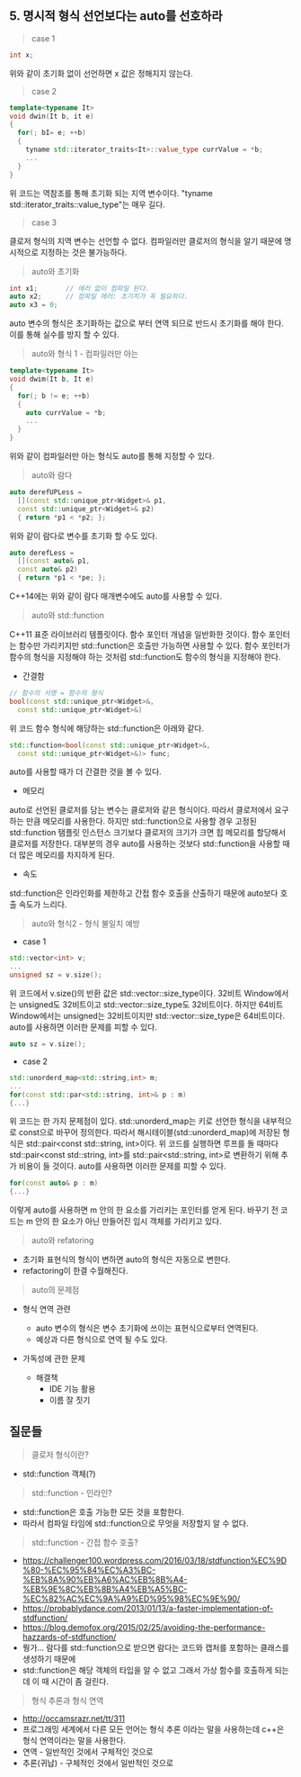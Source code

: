 ## 5. 명시적 형식 선언보다는 auto를 선호하라

> case 1
```cpp
int x;
```
위와 같이 초기화 없이 선언하면 x 값은 정해지지 않는다.

> case 2
```cpp
template<typename It>
void dwin(It b, it e)
{
  for(; bI= e; ++b)
  {
    tyname std::iterator_traits<It>::value_type currValue = *b;
    ...
  }
}
```
위 코드는 역참조를 통해 초기화 되는 지역 변수이다.
"tyname std::iterator_traits<It>::value_type"는 매우 길다.
  
> case 3

클로저 형식의 지역 변수는 선언할 수 없다.
컴파일러만 클로저의 형식을 알기 때문에 명시적으로 지정하는 것은 불가능하다.

> auto와 초기화
``` cpp
int x1;       // 에러 없이 컴파일 된다.
auto x2;      // 컴파일 에러: 초기치가 꼭 필요하다.
auto x3 = 0;    
```
auto 변수의 형식은 초기화하는 값으로 부터 연역 되므로 반드시 초기화를 해야 한다.
이를 통해 실수를 방지 할 수 있다.

> auto와 형식 1 - 컴파일러만 아는 
```cpp
template<typename It>
void dwim(It b, It e)
{
  for(; b != e; ++b)
  {
    auto currValue = *b;
    ...
  }
}
```
위와 같이 컴파일러만 아는 형식도 auto를 통해 지정할 수 있다.

> auto와 람다
```cpp
auto derefUPLess =
  [](const std::unique_ptr<Widget>& p1,
  const std::unique_ptr<Widget>& p2)
  { return *p1 < *p2; };
```
위와 같이 람다로 변수를 초기화 할 수도 있다.

```cpp
auto derefLess =
  [](const auto& p1,
  const auto& p2)
  { return *p1 < *pe; };
```
C++14에는 위와 같이 람다 매개변수에도 auto를 사용할 수 있다.

> auto와 std::function

C++11 표준 라이브러리 템플릿이다. 
함수 포인터 개념을 일반화한 것이다.
함수 포인터는 함수만 가리키지만 std::function은 호출만 가능하면 사용할 수 있다.
함수 포인터가 함수의 형식을 지정해야 하는 것처럼 std::function도 함수의 형식을 지정해야 한다.

* 간결함

```cpp
// 함수의 서명 = 함수의 형식
bool(const std::unique_ptr<Widget>&,
  const std::unique_ptr<Widget>&)
```
위 코드 함수 형식에 해당하는 std::function은 아래와 같다.
```cpp
std::function<bool(const std::unique_ptr<Widget>&,
  const std::unique_ptr<Widget>&)> func;
```
auto를 사용할 때가 더 간결한 것을 볼 수 있다.

* 메모리

auto로 선언된 클로저를 담는 변수는 클로저와 같은 형식이다.
따라서 클로저에서 요구하는 만큼 메모리를 사용한다.
하지만 std::function으로 사용할 경우 고정된 std::function 탬플릿 인스턴스 크기보다 클로저의 크기가 크면 힙 메모리를 할당해서 클로저를 저장한다.
대부분의 경우 auto를 사용하는 것보다 std::function을 사용할 때 더 많은 메모리를 차지하게 된다.

* 속도

std::function은 인라인화를 제한하고 간접 함수 호출을 산출하기 때문에 auto보다 호출 속도가 느리다.

> auto와 형식2 - 형식 불일치  예방

* case 1

``` cpp
std::vector<int> v;
...
unsigned sz = v.size();
```
위 코드에서 v.size()의 반환 값은 std::vector<int>::size_type이다.
32비트 Window에서는 unsigned도 32비트이고 std::vector<int>::size_type도 32비트이다.
하지만 64비트 Window에서는 unsigned는 32비트이지만 std::vector<int>::size_type은 64비트이다.
auto를 사용하면 이러한 문제를 피할 수 있다.
```cpp
auto sz = v.size();
```

* case 2

```cpp
std::unorderd_map<std::string,int> m;
...
for(const std::par<std::string, int>& p : m)
{...}
```
위 코드는 한 가지 문제점이 있다.
std::unorderd_map는 키로 선언한 형식을 내부적으로 const으로 바꾸어 정의한다.
따라서 해시테이블(std::unorderd_map)에 저장된 형식은 std::pair<const std::string, int>이다.
위 코드를 실행하면 루프를 돌 때마다 std::pair<const std::string, int>를 std::pair<std::string, int>로 변환하기 위해 추가 비용이 들 것이다.
auto를 사용하면 이러한 문제를 피할 수 있다.
```cpp
for(const auto& p : m)
{...}
```
이렇게 auto를 사용하면 m 안의 한 요소를 가리키는 포인터를 얻게 된다.
바꾸기 전 코드는 m 안의 한 요소가 아닌 만들어진 임시 객체를 가리키고 있다.

> auto와 refatoring
* 초기화 표현식의 형식이 변하면 auto의 형식은 자동으로 변한다.
* refactoring이 한결 수월해진다.

> auto의 문제점

* 형식 연역 관련
  * auto 변수의 형식은 변수 초기화에 쓰이는 표현식으로부터 연역된다.
  * 예상과 다른 형식으로 연역 될 수도 있다.

* 가독성에 관한 문제
  * 해결책
    * IDE 기능 활용
    * 이름 잘 짓기

## 질문들
> 클로저 형식이란?
* std::function 객체(?)

> std::function - 인라인?
* std::function은 호출 가능한 모든 것을 포함한다.
* 따라서 컴파일 타임에 std::function으로 무엇을 저장할지 알 수 없다.

> std::function - 간접 함수 호출?
* https://challenger100.wordpress.com/2016/03/18/stdfunction%EC%9D%80-%EC%95%84%EC%A3%BC-%EB%8A%90%EB%A6%AC%EB%8B%A4-%EB%9E%8C%EB%8B%A4%EB%A5%BC-%EC%82%AC%EC%9A%A9%ED%95%98%EC%9E%90/
* https://probablydance.com/2013/01/13/a-faster-implementation-of-stdfunction/
* https://blog.demofox.org/2015/02/25/avoiding-the-performance-hazzards-of-stdfunction/
* 뭥가... 람다를 std::function으로 받으면 람다는 코드와 캡처를 포함하는 클래스를 생성하기 때문에
* std::function은 해당 객체의 타입을 알 수 없고 그래서 가상 함수를 호출하게 되는데 이 때 시간이 좀 걸린다.

> 형식 추론과 형식 연역
* http://occamsrazr.net/tt/311
* 프로그래밍 세계에서 다른 모든 언어는 형식 추론 이라는 말을 사용하는데 c++은 형식 연역이라는 말을 사용한다.
* 연역 - 일반적인 것에서 구체적인 것으로
* 추론(귀납) - 구체적인 것에서 일반적인 것으로
